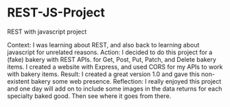 # REST-JS-Project
REST with javascript project


Context: I was learning about REST, and also back to learning about javascript for unrelated reasons. 
Action: I decided to do this project for a (fake) bakery with REST APIs. for Get, Post, Put, Patch, and Delete bakery items. I created a website with Express, and used CORS for my APIs to work with bakery items.
Result: I created a great version 1.0 and gave this non-existent bakery some web presence.
Reflection: I really enjoyed this project and one day will add on to include some images in the data returns for each specialty baked good. Then see where it goes from there.
